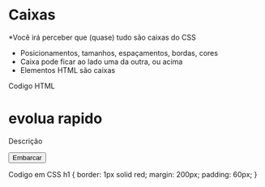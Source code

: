 # Caixas

*Você irá perceber que (quase) tudo são caixas do CSS
* Posicionamentos, tamanhos, espaçamentos, bordas, cores
*  Caixa pode ficar ao lado uma da outra, ou acima
*  Elementos HTML são caixas


Codigo HTML
<h1>evolua rapido</h1>
<p>Descrição</p>
<button>Embarcar</button>

Codigo em CSS
h1 {
    border: 1px solid red;
    margin: 200px;
    padding: 60px;
}